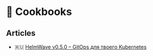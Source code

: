 # 🧾 Cookbooks


## Articles

- 🇷🇺 [HelmWave v0.5.0 – GitOps для твоего Kubernetes](https://habr.com/ru/post/532596/)

